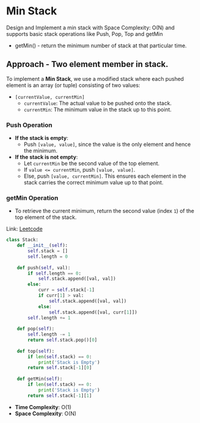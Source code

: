 # Min Stack
Design and Implement a min stack with Space Complexity: O(N) and supports basic stack operations like Push, Pop, Top and getMin
- getMin() - return the minimum number of stack at that particular time.

## Approach - Two element member in stack.

To implement a **Min Stack**, we use a modified stack where each pushed element is an array (or tuple) consisting of two values:
- `[currentValue, currentMin]`
    - `currentValue`: The actual value to be pushed onto the stack.
    - `currentMin`: The minimum value in the stack up to this point.
### Push Operation
- **If the stack is empty**:
    - Push `[value, value]`, since the value is the only element and hence the minimum.
- **If the stack is not empty**:
    - Let `currentMin` be the second value of the top element.
    - If `value <= currentMin`, push `[value, value]`.
    - Else, push `[value, currentMin]`.
This ensures each element in the stack carries the correct minimum value up to that point.
### getMin Operation
- To retrieve the current minimum, return the second value (index `1`) of the top element of the stack.

Link: [Leetcode](https://leetcode.com/problems/min-stack/description/)

```python
class Stack:
    def __init__(self):
        self.stack = []
        self.length = 0
    
    def push(self, val):
        if self.length == 0:
            self.stack.append([val, val])
        else:
            curr = self.stack[-1]
            if curr[1] > val:
                self.stack.append([val, val])
            else:
                self.stack.append([val, curr[1]])
        self.length += 1
    
    def pop(self):
        self.length -= 1
        return self.stack.pop()[0]
    
    def top(self):
        if len(self.stack) == 0:
            print('Stack is Empty')
        return self.stack[-1][0]
    
    def getMin(self):
        if len(self.stack) == 0:
            print('Stack is Empty')
        return self.stack[-1][1]
```
- **Time Complexity**: O(1)
- **Space Complexity**: O(N)